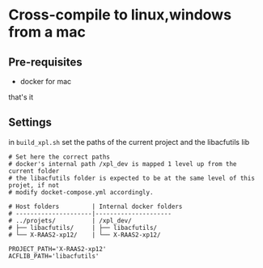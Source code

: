 # Cross-compile to linux,windows from a mac

## Pre-requisites

- docker for mac 

that's it 

## Settings
in ```build_xpl.sh``` set the paths of the current project and the libacfutils lib


```
# Set here the correct paths
# docker's internal path /xpl_dev is mapped 1 level up from the current folder
# the libacfutils folder is expected to be at the same level of this projet, if not
# modify docket-compose.yml accordingly. 

# Host folders         | Internal docker folders
# ---------------------|---------------------
# ../projets/          | /xpl_dev/
# ├── libacfutils/     | ├── libacfutils/
# └── X-RAAS2-xp12/    | └── X-RAAS2-xp12/

PROJECT_PATH='X-RAAS2-xp12'
ACFLIB_PATH='libacfutils' 
```

